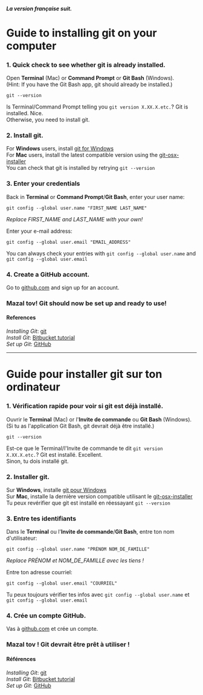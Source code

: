 #### _La version française suit._

# Guide to installing git on your computer

### 1. Quick check to see whether git is already installed.

Open __Terminal__ (Mac) or __Command Prompt__ or __Git Bash__ (Windows).  
(Hint: If you have the Git Bash app, git should already be installed.)

```shell
git --version

```
Is Terminal/Command Prompt telling you ```git version X.XX.X.etc.```? Git is installed.  Nice.  
Otherwise, you need to install git.


### 2. Install git.

For __Windows__ users, install [git for Windows](https://gitforwindows.org/ "git for Windows")  
For __Mac__ users, install the latest compatible version using the [git-osx-installer](https://sourceforge.net/projects/git-osx-installer/files/ "git-osx-installer")  
You can check that git is installed by retrying ```git --version```


### 3. Enter your credentials

Back in __Terminal__ or __Command Prompt__/__Git Bash__, enter your user name:
```shell
git config --global user.name "FIRST_NAME LAST_NAME"
```
_Replace FIRST_NAME and LAST_NAME with your own!_  
  
Enter your e-mail address:
```shell
git config --global user.email "EMAIL_ADDRESS"
```
  
You can always check your entries with ```git config --global user.name``` and ```git config --global user.email```


### 4. Create a GitHub account.
Go to [github.com](https://github.com "GitHub") and sign up for an account.


### Mazal tov! Git should now be set up and ready to use!


#### References
_Installing Git_: [git](https://git-scm.com/book/en/v2/Getting-Started-Installing-Git "Getting Started - Installing Git")  
_Install Git_: [Bitbucket tutorial](https://www.atlassian.com/git/tutorials/install-git "Install Git")  
_Set up Git_: [GitHub](https://help.github.com/en/github/getting-started-with-github/set-up-git "Set up Git")

***

# Guide pour installer git sur ton ordinateur

### 1. Vérification rapide pour voir si git est déjà installé.

Ouvrir le __Terminal__ (Mac) or l'__Invite de commande__ ou __Git Bash__ (Windows).  
(Si tu as l'application Git Bash, git devrait déjà être installé.)

```shell
git --version

```
Est-ce que le Terminal/l'Invite de commande te dit ```git version X.XX.X.etc.```? Git est installé.  Excellent.  
Sinon, tu dois installé git.


### 2. Installer git.

Sur __Windows__, installe [git pour Windows](https://gitforwindows.org/ "git pour Windows")  
Sur __Mac__, installe la dernière version compatible utilisant le [git-osx-installer](https://sourceforge.net/projects/git-osx-installer/files/ "git-osx-installer")  
Tu peux revérifier que git est installé en réessayant ```git --version```


### 3. Entre tes identifiants

Dans le __Terminal__ ou l'__Invite de commande__/__Git Bash__, entre ton nom d'utilisateur:
```shell
git config --global user.name "PRÉNOM NOM_DE_FAMILLE"
```
_Replace PRÉNOM et NOM_DE_FAMILLE avec les tiens !_  
  
Entre ton adresse courriel:
```shell
git config --global user.email "COURRIEL"
```
  
Tu peux toujours vérifier tes infos avec ```git config --global user.name``` et ```git config --global user.email```


### 4. Crée un compte GitHub.
Vas à [github.com](https://github.com "GitHub") et crée un compte.


### Mazal tov ! Git devrait être prêt à utiliser !


#### Références
_Installing Git_: [git](https://git-scm.com/book/en/v2/Getting-Started-Installing-Git "Getting Started - Installing Git")  
_Install Git_: [Bitbucket tutorial](https://www.atlassian.com/git/tutorials/install-git "Install Git")  
_Set up Git_: [GitHub](https://help.github.com/en/github/getting-started-with-github/set-up-git "Set up Git")